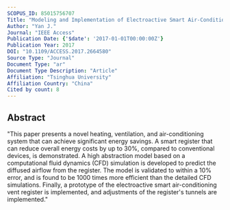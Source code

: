 ```yaml
---
SCOPUS_ID: 85015756707
Title: "Modeling and Implementation of Electroactive Smart Air-Conditioning Vent Register for Personalized HVAC Systems"
Author: "Yan J."
Journal: "IEEE Access"
Publication Date: {'$date': '2017-01-01T00:00:00Z'}
Publication Year: 2017
DOI: "10.1109/ACCESS.2017.2664580"
Source Type: "Journal"
Document Type: "ar"
Document Type Description: "Article"
Affiliation: "Tsinghua University"
Affiliation Country: "China"
Cited by count: 8
---
```


## Abstract
"This paper presents a novel heating, ventilation, and air-conditioning system that can achieve significant energy savings. A smart register that can reduce overall energy costs by up to 30%, compared to conventional devices, is demonstrated. A high abstraction model based on a computational fluid dynamics (CFD) simulation is developed to predict the diffused airflow from the register. The model is validated to within a 10% error, and is found to be 1000 times more efficient than the detailed CFD simulations. Finally, a prototype of the electroactive smart air-conditioning vent register is implemented, and adjustments of the register's tunnels are implemented."
